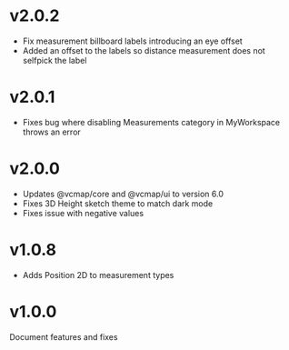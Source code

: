 # v2.0.2

- Fix measurement billboard labels introducing an eye offset
- Added an offset to the labels so distance measurement does not selfpick the label

# v2.0.1

- Fixes bug where disabling Measurements category in MyWorkspace throws an error

# v2.0.0

- Updates @vcmap/core and @vcmap/ui to version 6.0
- Fixes 3D Height sketch theme to match dark mode
- Fixes issue with negative values

# v1.0.8

- Adds Position 2D to measurement types

# v1.0.0

Document features and fixes
